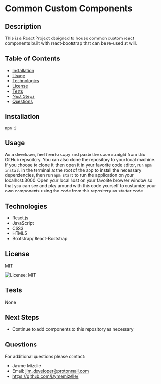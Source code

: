 

# Common Custom Components

## Description
This is a React Project designed to house common custom react components built with react-bootstrap that can be re-used at will.

## Table of Contents
  - [Installation](#installation)
  - [Usage](#usage)
  - [Technologies](#technologies)
  - [License](#license)
  - [Tests](#tests)
  - [Next Steps](#next-steps)
  - [Questions](#questions)


## Installation
``` npm i ```

## Usage
As a developer, feel free to copy and paste the code straight from this GitHub repsoitory. You can also clone the repository to your local machine. If you choose to clone it, then open it in your favorite code editor, run `npm install` in the terminal at the root of the app to install the necessary dependencies, then run `npm start` to run the application on your localhost:3000. Open your local host on your favorite browser window so that you can see and play around with this code yourself to custumize your own components using the code from this repository as starter code. 

## Technologies
* React.js 
* JavaScript 
* CSS3 
* HTML5
* Bootstrap/ React-Bootstrap

## License


  [MIT](https://opensource.org/licenses/MIT)
  

  ![License: MIT](https://img.shields.io/badge/License-MIT-9cf)

## Tests
None

## Next Steps
* Continue to add components to this repository as necessary

## Questions
For additional questions please contact:
* Jayme Mizelle	
* Email: jlm_developer@protonmail.com
* https://github.com/jaymemizelle/
